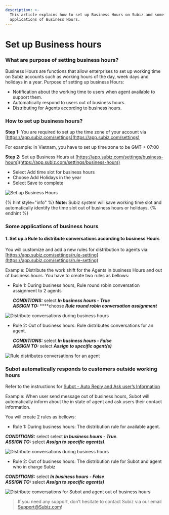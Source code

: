 ```yaml
---
description: >-
  This article explains how to set up Business Hours on Subiz and some
  applications of Business Hours.
---
```


# Set up Business hours

### What are purpose of setting business hours?

Business Hours are functions that allow enterprises to set up working time on Subiz accounts such as working hours of the day, week days and holidays in a year. Purpose of setting up business Hours:

* Notification about the working time to users when agent available to support them. 
* Automatically respond to users out of business hours.
* Distributing for Agents according to business hours.

### How to set up business hours?

**Step 1:** You are required to set up the time zone of your account via [https://app.subiz.com/settings](https://app.subiz.com/settings)

For example: In Vietnam, you have to set up time zone to be GMT + 07:00

**Step 2:** Set up Business Hours at [https://app.subiz.com/settings/business-hours](https://app.subiz.com/settings/business-hours) 

* Select Add time slot for business hours
* Choose Add Holidays in the year
* Select Save to complete

![Set up Business Hours](../../.gitbook/assets/business-hours.png)

{% hint style="info" %}
**Note:** Subiz system will save working time slot and automatically identify the time slot out of business hours or holidays.
{% endhint %}

### Some applications of business hours

#### 1. Set up a Rule to distribute conversations according to business Hours

You will customize and add a new rules for distribution to agents via: [https://app.subiz.com/settings/rule-setting](https://app.subiz.com/settings/rule-setting)

Example: Distribute the work shift for the Agents in business Hours and out of business hours. You have to create two rules as bellows:

* Rule 1: During business hours, Rule round robin conversation assignment to 2 agents

  _**CONDITIONS:**_ select _**In business hours - True**_   
  _**ASSIGN TO:**_ ****choose _**Rule round robin conversation assignment**_

![Distribute conversations during business hours](../../.gitbook/assets/phan-chia-hoi-thoai-trong-gio-lam-viec.png)

* Rule 2: Out of business hours: Rule distributes conversations for an agent.

  _**CONDITIONS:**_ select _**In business hours - False**_   
  _**ASSIGN TO:**_ select _**Assign to specific agent\(s\)**_

![Rule distributes conversations for an agent](../../.gitbook/assets/phan-chia-hoi-thoai-ngoai-gio-lam-viec.png)

### Subot automatically responds to customers outside working hours

Refer to the instructions for  [Subot -  Auto Reply and Ask user’s Information](https://help-en.subiz.com/getting-started-with-subiz/how-to-use-subiz/managing-agent/subot-auto-reply-bot-and-ask-users-information)

Example: When user send message out of business hours, Subot will automatically inform about the in state of agent and ask users their contact information.

You will create 2 rules as bellows:

* Rule 1: During business hours: The distribution rule for available agent.

_**CONDITIONS:**_ select select _**In business hours - True**_.  
_**ASSIGN TO:**_ select _**Assign to specific agent\(s\)**_.

![Distribute conversations during business hours](../../.gitbook/assets/agent-ho-tro-trong-gio-lam-viec.png)

* Rule 2: Out of business hours: The distribution rule for Subot and agent who in charge Subiz

_**CONDITIONS:**_ select _**In business hours - False**_   
_**ASSIGN TO:**_ select _**Assign to specific agent\(s\)**_

![Distribute conversations for Subot and agent out of business hours](../../.gitbook/assets/rule-phan-phoi-hoi-thoai-cho-subot-ngoai-gio-lam-viec.png)

> If you need any support, don’t hesitate to contact Subiz via our email Support@Subiz.com!



